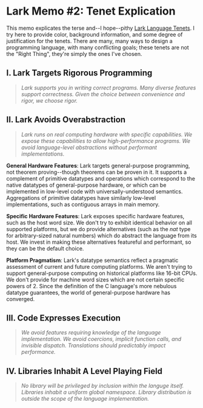 Lark Memo #2: Tenet Explication
===============================

This memo explicates the terse and--I hope--pithy
[Lark Language Tenets](https://github.com/mptz/lark-memos/blob/master/memos/memo-1.md).
I try here to provide color, background information, and some degree of
justification for the tenets.  There are many, many ways to design a
programming language, with many conflicting goals; these tenets are not
the "Right Thing", they're simply the ones I've chosen.

I. Lark Targets Rigorous Programming
------------------------------------

> _Lark supports you in writing correct programs.
> Many diverse features support correctness.
> Given the choice between convenience and rigor, we choose rigor._

II. Lark Avoids Overabstraction
-------------------------------

> _Lark runs on real computing hardware with specific capabilities.
> We expose these capabilities to allow high-performance programs.
> We avoid language-level abstractions without performant implementations._

__General Hardware Features__: Lark targets general-purpose programming,
not theorem proving--though theorems can be proven in it.  It supports a
complement of primitive datatypes and operations which correspond to the
native datatypes of general-purpose hardware, or which can be implemented
in low-level code with universally-understood semantics.  Aggregations of
primitive datatypes have similarly low-level implementations, such as
contiguous arrays in main memory.

__Specific Hardware Features__: Lark exposes specific hardware features,
such as the host word size.  We don't try to exhibit identical behavior on
all supported platforms, but we do provide alternatives (such as the *nat*
type for arbitrary-sized natural numbers) which do abstract the language
from its host.  We invest in making these alternatives featureful and
performant, so they can be the default choice.

__Platform Pragmatism__: Lark's datatype semantics reflect a pragmatic
assessment of current and future computing platforms.  We aren't trying
to support general-purpose computing on historical platforms like
16-bit CPUs.  We don't provide for machine word sizes which are not
certain specific powers of 2.  Since the definition of the C language's
more nebulous datatype guarantees, the world of general-purpose hardware
has converged.

## III. Code Expresses Execution

> _We avoid features requiring knowledge of the language implementation.
> We avoid coercions, implicit function calls, and invisible dispatch.
> Translations should predictably impact performance._

## IV. Libraries Inhabit A Level Playing Field

> _No library will be privileged by inclusion within the languge itself.
> Libraries inhabit a uniform global namespace.
> Library distribution is outside the scope of the language implementation._

